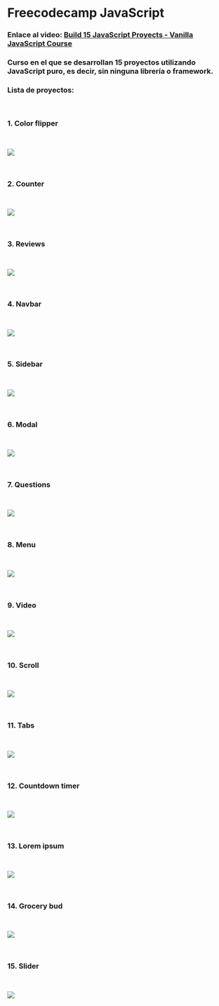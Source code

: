 # Freecodecamp JavaScript

### Enlace al video: [Build 15 JavaScript Proyects - Vanilla JavaScript Course](https://www.youtube.com/watch?v=3PHXvlpOkf4&t=25756s "Watch the video!")

### Curso en el que se desarrollan 15 proyectos utilizando JavaScript puro, es decir, sin ninguna librería o framework.

### Lista de proyectos:

<br>

### 1. Color flipper

<br>

![](color-flipper.png)

<br>

### 2. Counter

<br>

![](counter.png)

<br>

### 3. Reviews

<br>

![](reviews.png)

<br>

### 4. Navbar

<br>

![](navbar.png)

<br>

### 5. Sidebar

<br>

![](sidebar.png)

<br>

### 6. Modal

<br>

![](modal.png)

<br>

### 7. Questions

<br>

![](questions.png)

<br>

### 8. Menu

<br>

![](menu.png)

<br>

### 9. Video

<br>

![](video.png)

<br>

### 10. Scroll

<br>

![](scroll.png)

<br>

### 11. Tabs

<br>

![](tabs.png)

<br>

### 12. Countdown timer

<br>

![](countdown-timer.png)

<br>

### 13. Lorem ipsum

<br>

![](lorem-ipsum.png)

<br>

### 14. Grocery bud

<br>

![](grocery-bud.png)

<br>

### 15. Slider

<br>

![](slider.png)
